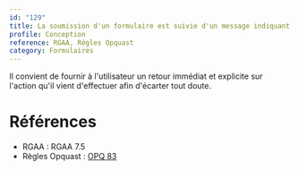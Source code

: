 ```yaml
---
id: "129"
title: La soumission d'un formulaire est suivie d'un message indiquant la réussite ou non de l'action souhaitée.
profile: Conception
reference: RGAA, Règles Opquast
category: Formulaires
---
```


Il convient de fournir à l'utilisateur un retour immédiat et explicite sur l'action qu'il vient d'effectuer afin d'écarter tout doute.

# Références

* RGAA : RGAA 7.5
* Règles Opquast : [OPQ 83](https://checklists.opquast.com/fr/assurance-qualite-web/la-soumission-dun-formulaire-est-suivie-dun-message-indiquant-la-reussite-ou-non-de-laction-souhaitee)
